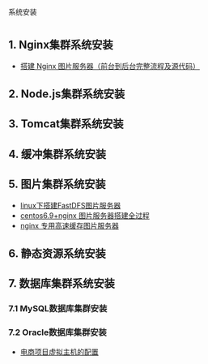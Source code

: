 
系统安装
# 
## 1. Nginx集群系统安装
   * [搭建 Nginx 图片服务器（前台到后台完整流程及源代码）](https://blog.csdn.net/dragonpeng2008/article/details/78426304)
## 2. Node.js集群系统安装
## 3. Tomcat集群系统安装
## 4. 缓冲集群系统安装
## 5. 图片集群系统安装
   * [linux下搭建FastDFS图片服务器](https://blog.csdn.net/u010445297/article/details/61666407)
   * [centos6.9+nginx 图片服务器搭建全过程](https://blog.csdn.net/qq_36922927/article/details/79554806)
   * [nginx 专用高速缓存图片服务器](https://blog.csdn.net/douglas8287/article/details/84442143)
## 6. 静态资源系统安装
## 7. 数据库集群系统安装
### 7.1 MySQL数据库集群安装
### 7.2 Oracle数据库集群安装


* [电商项目虚拟主机的配置](https://blog.csdn.net/fanyao4144/article/details/78959171)

#
